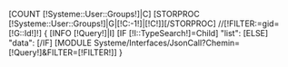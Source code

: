 [COUNT [!Systeme::User::Groups!]|C]
[STORPROC [!Systeme::User::Groups!]|G|[!C:-1!]|[!C!]][/STORPROC]
//[!FILTER:=gid=[!G::Id!]!]
{
[INFO [!Query!]|I]
[IF [!I::TypeSearch!]=Child]
"list":
[ELSE]
"data":
[/IF]
[MODULE Systeme/Interfaces/JsonCall?Chemin=[!Query!]&FILTER=[!FILTER!]]
}